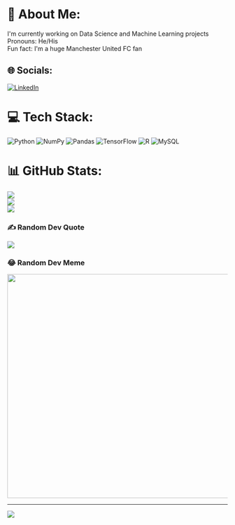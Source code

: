 # 💫 About Me:
I'm currently working on Data Science and Machine Learning projects<br>Pronouns: He/His<br>Fun fact: I'm a huge Manchester United FC fan


## 🌐 Socials:
[![LinkedIn](https://img.shields.io/badge/LinkedIn-%230077B5.svg?logo=linkedin&logoColor=white)](https://linkedin.com/in/www.linkedin.com/in/vivek3011) 

# 💻 Tech Stack:
![Python](https://img.shields.io/badge/python-3670A0?style=for-the-badge&logo=python&logoColor=ffdd54) ![NumPy](https://img.shields.io/badge/numpy-%23013243.svg?style=for-the-badge&logo=numpy&logoColor=white) ![Pandas](https://img.shields.io/badge/pandas-%23150458.svg?style=for-the-badge&logo=pandas&logoColor=white) ![TensorFlow](https://img.shields.io/badge/TensorFlow-%23FF6F00.svg?style=for-the-badge&logo=TensorFlow&logoColor=white) ![R](https://img.shields.io/badge/r-%23276DC3.svg?style=for-the-badge&logo=r&logoColor=white) ![MySQL](https://img.shields.io/badge/mysql-%2300f.svg?style=for-the-badge&logo=mysql&logoColor=white)
# 📊 GitHub Stats:
![](https://github-readme-stats.vercel.app/api?username=viveksatheesh30&theme=dark&hide_border=false&include_all_commits=false&count_private=false)<br/>
![](https://github-readme-streak-stats.herokuapp.com/?user=viveksatheesh30&theme=dark&hide_border=false)<br/>
![](https://github-readme-stats.vercel.app/api/top-langs/?username=viveksatheesh30&theme=dark&hide_border=false&include_all_commits=false&count_private=false&layout=compact)

### ✍️ Random Dev Quote
![](https://quotes-github-readme.vercel.app/api?type=vetical&theme=radical)

### 😂 Random Dev Meme
<img src="https://random-memer.herokuapp.com/" width="512px"/>

---
[![](https://visitcount.itsvg.in/api?id=viveksatheesh30&icon=0&color=1)](https://visitcount.itsvg.in)

<!-- Proudly created with GPRM ( https://gprm.itsvg.in ) -->